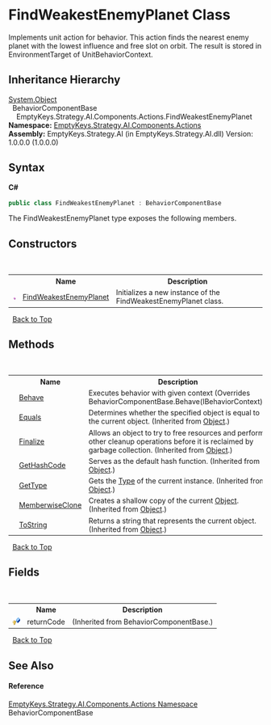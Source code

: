 # FindWeakestEnemyPlanet Class
 

Implements unit action for behavior. This action finds the nearest enemy planet with the lowest influence and free slot on orbit. The result is stored in EnvironmentTarget of UnitBehaviorContext.


## Inheritance Hierarchy
<a href="http://msdn2.microsoft.com/en-us/library/e5kfa45b" target="_blank">System.Object</a><br />&nbsp;&nbsp;BehaviorComponentBase<br />&nbsp;&nbsp;&nbsp;&nbsp;EmptyKeys.Strategy.AI.Components.Actions.FindWeakestEnemyPlanet<br />
**Namespace:**&nbsp;<a href="N_EmptyKeys_Strategy_AI_Components_Actions">EmptyKeys.Strategy.AI.Components.Actions</a><br />**Assembly:**&nbsp;EmptyKeys.Strategy.AI (in EmptyKeys.Strategy.AI.dll) Version: 1.0.0.0 (1.0.0.0)

## Syntax

**C#**<br />
``` C#
public class FindWeakestEnemyPlanet : BehaviorComponentBase
```

The FindWeakestEnemyPlanet type exposes the following members.


## Constructors
&nbsp;<table><tr><th></th><th>Name</th><th>Description</th></tr><tr><td>![Public method](media/pubmethod.gif "Public method")</td><td><a href="M_EmptyKeys_Strategy_AI_Components_Actions_FindWeakestEnemyPlanet__ctor">FindWeakestEnemyPlanet</a></td><td>
Initializes a new instance of the FindWeakestEnemyPlanet class.</td></tr></table>&nbsp;
<a href="#findweakestenemyplanet-class">Back to Top</a>

## Methods
&nbsp;<table><tr><th></th><th>Name</th><th>Description</th></tr><tr><td>![Public method](media/pubmethod.gif "Public method")</td><td><a href="M_EmptyKeys_Strategy_AI_Components_Actions_FindWeakestEnemyPlanet_Behave">Behave</a></td><td>
Executes behavior with given context
 (Overrides BehaviorComponentBase.Behave(IBehaviorContext).)</td></tr><tr><td>![Public method](media/pubmethod.gif "Public method")</td><td><a href="http://msdn2.microsoft.com/en-us/library/bsc2ak47" target="_blank">Equals</a></td><td>
Determines whether the specified object is equal to the current object.
 (Inherited from <a href="http://msdn2.microsoft.com/en-us/library/e5kfa45b" target="_blank">Object</a>.)</td></tr><tr><td>![Protected method](media/protmethod.gif "Protected method")</td><td><a href="http://msdn2.microsoft.com/en-us/library/4k87zsw7" target="_blank">Finalize</a></td><td>
Allows an object to try to free resources and perform other cleanup operations before it is reclaimed by garbage collection.
 (Inherited from <a href="http://msdn2.microsoft.com/en-us/library/e5kfa45b" target="_blank">Object</a>.)</td></tr><tr><td>![Public method](media/pubmethod.gif "Public method")</td><td><a href="http://msdn2.microsoft.com/en-us/library/zdee4b3y" target="_blank">GetHashCode</a></td><td>
Serves as the default hash function.
 (Inherited from <a href="http://msdn2.microsoft.com/en-us/library/e5kfa45b" target="_blank">Object</a>.)</td></tr><tr><td>![Public method](media/pubmethod.gif "Public method")</td><td><a href="http://msdn2.microsoft.com/en-us/library/dfwy45w9" target="_blank">GetType</a></td><td>
Gets the <a href="http://msdn2.microsoft.com/en-us/library/42892f65" target="_blank">Type</a> of the current instance.
 (Inherited from <a href="http://msdn2.microsoft.com/en-us/library/e5kfa45b" target="_blank">Object</a>.)</td></tr><tr><td>![Protected method](media/protmethod.gif "Protected method")</td><td><a href="http://msdn2.microsoft.com/en-us/library/57ctke0a" target="_blank">MemberwiseClone</a></td><td>
Creates a shallow copy of the current <a href="http://msdn2.microsoft.com/en-us/library/e5kfa45b" target="_blank">Object</a>.
 (Inherited from <a href="http://msdn2.microsoft.com/en-us/library/e5kfa45b" target="_blank">Object</a>.)</td></tr><tr><td>![Public method](media/pubmethod.gif "Public method")</td><td><a href="http://msdn2.microsoft.com/en-us/library/7bxwbwt2" target="_blank">ToString</a></td><td>
Returns a string that represents the current object.
 (Inherited from <a href="http://msdn2.microsoft.com/en-us/library/e5kfa45b" target="_blank">Object</a>.)</td></tr></table>&nbsp;
<a href="#findweakestenemyplanet-class">Back to Top</a>

## Fields
&nbsp;<table><tr><th></th><th>Name</th><th>Description</th></tr><tr><td>![Protected field](media/protfield.gif "Protected field")</td><td>returnCode</td><td> (Inherited from BehaviorComponentBase.)</td></tr></table>&nbsp;
<a href="#findweakestenemyplanet-class">Back to Top</a>

## See Also


#### Reference
<a href="N_EmptyKeys_Strategy_AI_Components_Actions">EmptyKeys.Strategy.AI.Components.Actions Namespace</a><br />BehaviorComponentBase<br />